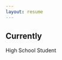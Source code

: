 ```yaml
---
layout: resume
---
```

## Currently

High School Student

<!--
## Education

`2010 - 2015`
__Louis E Stocklmeir Elementary School__
Graduation

`2016 - 2018`
__Cupertino Middle School__
Graduation

`2019 - Present`
__Fremont High School__
N/A

## Awards

`2012`
Name of Award, Organization 

## Publications
-->

<!-- A list is also available [online](https://scholar.google.co.uk/citations?user=LTOTl0YAAAAJ) -->
<!--
### Journals

`1994`
Article Title, Journal Title

`1994`
Article Title, Journal Title

### Books

`1994`
Book Title, Journal Title

`1994`
Book Title, Journal Title


## Presentations

`1994`
Presentation Title, Conference, <a href="https://MyWebsite.tld/presentation1">Link to Presentation</a>


## Occupation

`Current`
__Current Job Title__, Current Employer 

- Task
- Task

`1994-1996`
__Current Job Title__, Current Employer 

- Task
- Task
-->



<!-- ### Footer

Last updated: May 2013 -->


